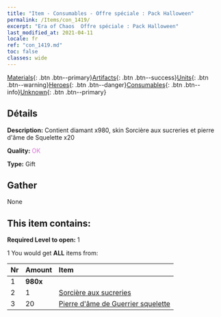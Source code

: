 ```yaml
---
title: "Item - Consumables - Offre spéciale : Pack Halloween"
permalink: /Items/con_1419/
excerpt: "Era of Chaos  Offre spéciale : Pack Halloween"
last_modified_at: 2021-04-11
locale: fr
ref: "con_1419.md"
toc: false
classes: wide
---
```

 [Materials](/fr/Items/){: .btn .btn--primary}[Artifacts](/fr/Items/Artifacts/){: .btn .btn--success}[Units](/fr/Items/Units/){: .btn .btn--warning}[Heroes](/fr/Items/Heroes/){: .btn .btn--danger}[Consumables](/fr/Items/Consumables/){: .btn .btn--info}[Unknown](/fr/Items/Unknown/){: .btn .btn--primary}

## Détails
 **Description:** Contient diamant x980, skin Sorcière aux sucreries et pierre d'âme de Squelette x20

 **Quality:** <span style="color: #DA70D6">OK</span>

 **Type:** Gift

## Gather

  None

## This item contains:

 **Required Level to open:** 1

 1 You would get **ALL** items  from:

  | Nr | Amount |     Item    |
  |:---|:-------|:------------|
  | 1 |  **980x** | <i class="fas fa-gem"/> |  | 
  | 2 | 1 | [Sorcière aux sucreries](/fr/Items/con_1053/) | 
  | 3 | 20 | [Pierre d'âme de Guerrier squelette](/fr/Items/unt_297/) | 
